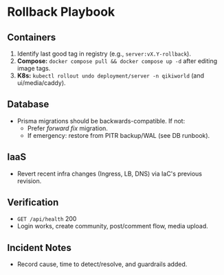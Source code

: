 # Rollback Playbook

## Containers
1. Identify last good tag in registry (e.g., `server:vX.Y-rollback`).
2. **Compose:** `docker compose pull && docker compose up -d` after editing image tags.
3. **K8s:** `kubectl rollout undo deployment/server -n qikiworld` (and ui/media/caddy).

## Database
- Prisma migrations should be backwards-compatible. If not:
  - Prefer *forward fix* migration.
  - If emergency: restore from PITR backup/WAL (see DB runbook).

## IaaS
- Revert recent infra changes (Ingress, LB, DNS) via IaC's previous revision.

## Verification
- `GET /api/health` 200
- Login works, create community, post/comment flow, media upload.

## Incident Notes
- Record cause, time to detect/resolve, and guardrails added.

